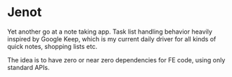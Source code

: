 # Jenot

Yet another go at a note taking app. Task list handling behavior heavily
inspired by Google Keep, which is my current daily driver for all kinds
of quick notes, shopping lists etc.

The idea is to have zero or near zero dependencies for FE code, using only
standard APIs.
